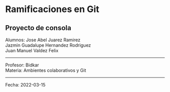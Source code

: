 # Ramificaciones en Git
## Proyecto de consola

Alumnos: Jose Abel Juarez Ramirez<br>
            Jazmin Guadalupe Hernandez Rodriguez<br>
            Juan Manuel Valdez Felix<br>
<hr>
Profesor: Bidkar<br>
Materia: Ambientes colaborativos y Git<br>
<hr>
Fecha: 2022-03-15